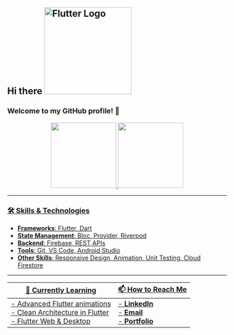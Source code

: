 ## Hi there <img src="https://storage.googleapis.com/cms-storage-bucket/780e0e64d323aad2cdd5.png" alt="Flutter Logo" width="200px"> ##

### Welcome to my GitHub profile! 🚀  
<div align="center">
  <a href="https://github.com/raonylino">
  <img  height="150em" src="https://github-readme-stats.vercel.app/api?username=raonylino&show_icons=true&theme=dark&include_all_commits=true&count_private=true"/>
  <img height="150em" src="https://github-readme-stats.vercel.app/api/top-langs/?username=raonylino&layout=compact&langs_count=7&theme=dark"/>
</div>

---
### 🛠️ Skills & Technologies
- **Frameworks**: Flutter, Dart
- **State Management**: Bloc, Provider, Riverpod
- **Backend**: Firebase, REST APIs
- **Tools**: Git, VS Code, Android Studio
- **Other Skills**: Responsive Design, Animation, Unit Testing, Cloud Firestore
---

| 🌱 Currently Learning | 📫 How to Reach Me |
|------------------------|--------------------|
| - Advanced Flutter animations<br>- Clean Architecture in Flutter<br>- Flutter Web & Desktop | - **[LinkedIn](https://www.linkedin.com/in/raony-lino-7011a1237/)**<br>- **[Email](mailto:Raony_lino@hotmail.com)**<br>- **[Portfolio](https://raonylino.github.io/)** |


